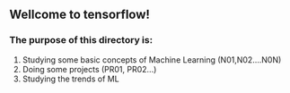 ## Wellcome to tensorflow!  
### The purpose of this directory is:  
1. Studying some basic concepts of Machine Learning (N01,N02....N0N)
2. Doing some projects (PR01, PR02...)
3. Studying the trends of ML
